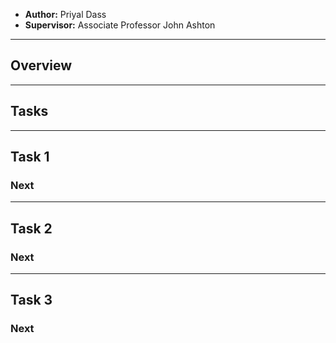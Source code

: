
- **Author:** Priyal Dass
- **Supervisor:** Associate Professor John Ashton
------------------------------------------------------------------
## Overview


------------------------------------------------------------------
## Tasks


------------------------------------------------------------------
## Task 1

### Next

------------------------------------------------------------------
## Task 2

### Next

------------------------------------------------------------------
## Task 3

### Next
